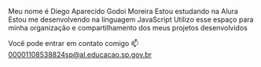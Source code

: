 Meu nome é Diego Aparecido Godoi Moreira
Estou estudando na Alura
Estou me desenvolvendo na linguagem JavaScript
Utilizo esse espaço para minha organização e compartilhamento dos meus projetos desenvolvidos 

Você pode entrar em contato comigo 📫
00001108538824sp@al.educacao.sp.gov.br
